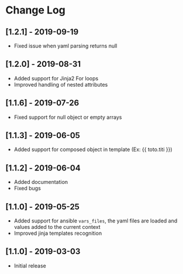 # Change Log

## [1.2.1] - 2019-09-19

- Fixed issue when yaml parsing returns null

## [1.2.0] - 2019-08-31

- Added support for Jinja2 For loops
- Improved handling of nested attributes

## [1.1.6] - 2019-07-26

- Fixed support for null object or empty arrays

## [1.1.3] - 2019-06-05

- Added support for composed object in template (Ex: {{ toto.titi }})

## [1.1.2] - 2019-06-04

- Added documentation
- Fixed bugs

## [1.1.0] - 2019-05-25

- Added support for ansible `vars_files`, the yaml files are loaded and values added to the current context
- Improved jinja templates recognition

## [1.1.0] - 2019-03-03

- Initial release
